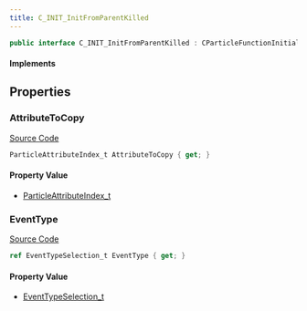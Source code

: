```yaml
---
title: C_INIT_InitFromParentKilled
---
```


```csharp
public interface C_INIT_InitFromParentKilled : CParticleFunctionInitializer, CParticleFunction, ISchemaClass<CParticleFunction>, ISchemaClass<CParticleFunctionInitializer>, ISchemaClass<C_INIT_InitFromParentKilled>, ISchemaField, ISchemaClass, INativeHandle
```

#### Implements

## Properties

### AttributeToCopy

[Source Code](https://github.com/swiftly-solution/swiftlys2/blob/main/managed/src/SwiftlyS2.Generated/Schemas/Interfaces/C_INIT_InitFromParentKilled.cs#L17)

```csharp
ParticleAttributeIndex_t AttributeToCopy { get; }
```

#### Property Value

- [ParticleAttributeIndex_t](/docs/api/shared/schemadefinitions/particleattributeindex_t)

### EventType

[Source Code](https://github.com/swiftly-solution/swiftlys2/blob/main/managed/src/SwiftlyS2.Generated/Schemas/Interfaces/C_INIT_InitFromParentKilled.cs#L19)

```csharp
ref EventTypeSelection_t EventType { get; }
```

#### Property Value

- [EventTypeSelection_t](/docs/api/shared/schemadefinitions/eventtypeselection_t)

